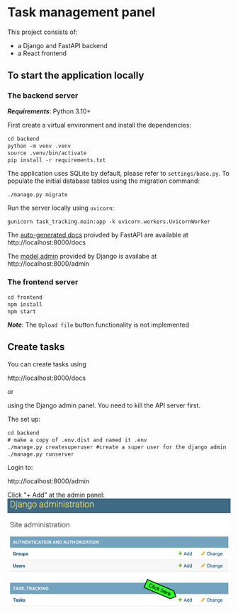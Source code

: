 # Task management panel 

This project consists of:
- a Django and FastAPI backend
- a React frontend

## To start the application locally
### The backend server
***Requirements***: Python 3.10+

First create a virtual environment and install the dependencies:

```shell
cd backend
python -m venv .venv
source .venv/bin/activate
pip install -r requirements.txt
```
The application uses SQLite by default, please refer to `settings/base.py`. To populate the initial database tables using the migration command:

```shell
./manage.py migrate
```
Run the server locally using `uvicorn`:

```shell
gunicorn task_tracking.main:app -k uvicorn.workers.UvicornWorker
```

The [auto-generated docs](https://fastapi.tiangolo.com/features/#automatic-docs) proivded by FastAPI are available at http://localhost:8000/docs

The [model admin](https://docs.djangoproject.com/en/4.0/ref/contrib/admin/) provided by Django is availabe at http://localhost:8000/admin

### The frontend server
```shell
cd frontend 
npm install
npm start
```
***Note***: The `Upload file` button functionality is not implemented

## Create tasks
You can create tasks using 

http://localhost:8000/docs

or

using the Django admin panel. You need to kill the API server first.

The set up:
```
cd backend
# make a copy of .env.dist and named it .env
./manage.py createsuperuser #create a super user for the django admin
./manage.py runserver
```
Login to:

http://localhost:8000/admin

Click "+ Add" at the admin panel:
![Django admin panel](/django-admin-panel.png?raw=true "Django admin panel")